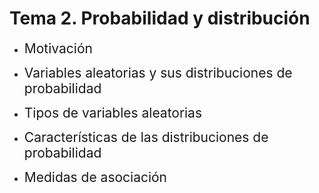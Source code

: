 # Tema 2. Probabilidad y distribución
- <span style="font-size:150%">Motivación</span> <br>

- <span style="font-size:150%">Variables aleatorias y sus distribuciones de probabilidad</span> <br>

- <span style="font-size:150%">Tipos de variables aleatorias</span> <br>

- <span style="font-size:150%">Características de las distribuciones de probabilidad</span> <br>

- <span style="font-size:150%">Medidas de asociación</span>

